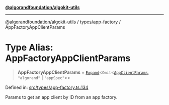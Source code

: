 [**@algorandfoundation/algokit-utils**](../../../README.md)

***

[@algorandfoundation/algokit-utils](../../../README.md) / [types/app-factory](../README.md) / AppFactoryAppClientParams

# Type Alias: AppFactoryAppClientParams

> **AppFactoryAppClientParams** = [`Expand`](../../expand/type-aliases/Expand.md)\<`Omit`\<[`AppClientParams`](../../app-client/interfaces/AppClientParams.md), `"algorand"` \| `"appSpec"`\>\>

Defined in: [src/types/app-factory.ts:134](https://github.com/algorandfoundation/algokit-utils-ts/blob/main/src/types/app-factory.ts#L134)

Params to get an app client by ID from an app factory.
